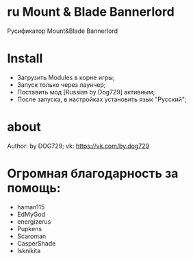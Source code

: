# ru Mount & Blade Bannerlord
Русификатор Mount&amp;Blade Bannerlord
# Install
* Загрузить Modules в корне игры;
* Запуск только через лаунчер;
* Поставить мод [Russian by Dog729] активным;
* После запуска, в настройках установить язык "Русский";
# about
Author: by DOG729;
vk: https://vk.com/by.dog729
# Огромная благодарность за помощь:
* haman115
* EdMyGod
* energizerus
* Pupkens
* Scaroman
* CasperShade
* Isknikita